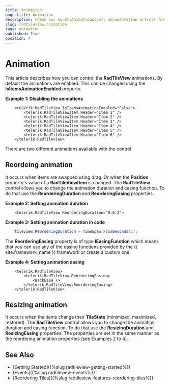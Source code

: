 ```yaml
---
title: Animation
page_title: Animation
description: Check our &quot;Animation&quot; documentation article for the RadTileView {{ site.framework_name }} control.
slug: radtileview-animation
tags: animation
published: True
position: 4
---
```


# Animation

This article describes how you can control the __RadTileView__ animations. By default the animations are enabled. This can be changed using the __IsItemsAnimationEnabled__ property.

__Example 1: Disabling the animations__
```XAML
	<telerik:RadTileView IsItemsAnimationEnabled="False">
		<telerik:RadTileViewItem Header="Item 1" />
		<telerik:RadTileViewItem Header="Item 2" />
		<telerik:RadTileViewItem Header="Item 3" />
		<telerik:RadTileViewItem Header="Item 4" />
		<telerik:RadTileViewItem Header="Item 5" />
		<telerik:RadTileViewItem Header="Item 6" />
	</telerik:RadTileView>	
```

There are two different animations available with the control.

## Reordeing animation

It occurs when items are swapped using drag. Or when the __Position__ property's value of a __RadTileViewItem__ is changed. The __RadTileView__ control allows you to change the animation duration and easing function. To do that use the __ReorderingDuration__ and __ReorderingEasing__ properties. 

__Example 2: Setting animation duration__
```XAML
	<telerik:RadTileView ReorderingDuration="0:0:2">
```

__Example 3: Setting animation duration in code__
```C#
	tileview.ReorderingDuration = TimeSpan.FromSeconds(2);
```

The __ReorderingEasing__ property is of type __IEasingFunction__ which means that you can use any of the easing functions provided by the {{ site.framework_name }} framework or create a custom one.

__Example 4: Setting animation easing__
```XAML
	<telerik:RadTileView>
		<telerik:RadTileView.ReorderingEasing>
			<BackEase />
		</telerik:RadTileView.ReorderingEasing>            
	</telerik:RadTileView>
```
	
## Resizing animation

It occurs when the items change their __TileState__ (minimized, maximized, restored). The __RadTileView__ control allows you to change the animation duration and easing function. To do that use the __ResizingDuration__ and __ResizingEasing__ properties. The properties are set in the same manner as the reordering animation properties (see Examples 2 to 4).

## See Also
 * [Getting Started]({%slug radtileview-getting-started%})
 * [Events]({%slug radtileview-events%})
 * [Reordering Tiles]({%slug radtileview-features-reordering-tiles%})
